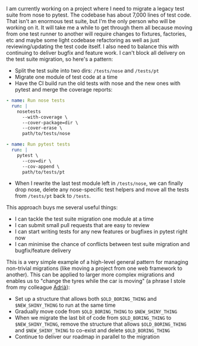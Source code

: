 <!--
.. title: Changing the tyres while the car is moving
.. slug: changing-the-tyres
.. date: 2021-01-31 00:00:00
.. tags: python,testing,post
.. category: post
.. link: 
.. description: 
.. type: text
-->

I am currently working on a project where I need to migrate a legacy test suite from nose to pytest. The codebase has about 7,000 lines of test code. That isn't an enormous test suite, but I'm the only person who will be working on it. It will take me a while to get through them all because moving from one test runner to another will require changes to fixtures, factories, etc and maybe some light codebase refactoring as well as just reviewing/updating the test code itself. I also need to balance this with continuing to deliver bugfix and feature work. I can't block all delivery on the test suite migration, so here's a pattern:

- Split the test suite into two dirs: `/tests/nose` and `/tests/pt`
- Migrate one module of test code at a time
- Have the CI build run the old tests with nose and the new ones with pytest and merge the coverage reports:

```yaml
- name: Run nose tests
  run: |
    nosetests
      --with-coverage \
      --cover-package=dir \
      --cover-erase \
      path/to/tests/nose

- name: Run pytest tests
  run: |
    pytest \
      --cov=dir \
      --cov-append \
      path/to/tests/pt
```

- When I rewrite the last test module left in `/tests/nose`, we can finally drop nose, delete any nose-specific test helpers and move all the tests from `/tests/pt` back to `/tests`.

This approach buys me several useful things:

- I can tackle the test suite migration one module at a time
- I can submit small pull requests that are easy to review
- I can start writing tests for any new features or bugfixes in pytest right now
- I can minimise the chance of conflicts between test suite migration and bugfix/feature delivery

This is a very simple example of a high-level general pattern for managing non-trivial migrations (like moving a project from one web framework to another). This can be applied to larger more complex migrations and enables us to "change the tyres while the car is moving" (a phrase I stole from my colleague [Adrià](https://amercader.net/)):

- Set up a structure that allows both `$OLD_BORING_THING` and `$NEW_SHINY_THING` to run at the same time
- Gradually move code from `$OLD_BORING_THING` to `$NEW_SHINY_THING`
- When we migrate the last bit of code from `$OLD_BORING_THING` to `$NEW_SHINY_THING`, remove the structure that allows `$OLD_BORING_THING` and `$NEW_SHINY_THING` to co-exist and delete `$OLD_BORING_THING`
- Continue to deliver our roadmap in parallel to the migration
